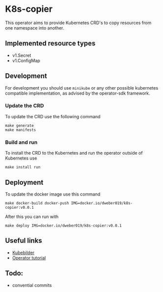 # K8s-copier
This operator aims to provide Kubernetes CRD's to copy resources from one namespace into another.

## Implemented resource types
- v1.Secret
- v1.ConfigMap

## Development
For development you should use `minikube` or any other possible kubernetes compatible implementation, as advised by the operator-sdk framework.

### Update the CRD
To update the CRD use the following command
```
make generate
make manifests
```

### Build and run
To install the CRD to the Kubernetes and run the operator outside of Kubernetes use
```
make install run
```

## Deployment
To update the docker image use this command
```
make docker-build docker-push IMG=docker.io/dweber019/k8s-copier:v0.0.1
```
After this you can run with
```
make deploy IMG=docker.io/dweber019/k8s-copier:v0.0.1
```

## Useful links
- [Kubebilder](https://book.kubebuilder.io)
- [Operator tutorial](https://sdk.operatorframework.io/docs/building-operators/golang/tutorial/)

## Todo:
- convential commits